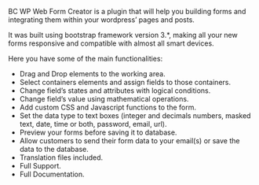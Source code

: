 BC WP Web Form Creator is a plugin that will help you building forms and integrating them within your wordpress’ pages and posts.

It was built using bootstrap framework version 3.*, making all your new forms responsive and compatible with almost all smart devices.

Here you have some of the main functionalities:

- Drag and Drop elements to the working area.
- Select containers elements and assign fields to those containers.
- Change field’s states and attributes with logical conditions.
- Change field’s value using mathematical operations.
- Add custom CSS and Javascript functions to the form.
- Set the data type to text boxes (integer and decimals numbers, masked text, date, time or both, password, email, url).
- Preview your forms before saving it to database.
- Allow customers to send their form data to your email(s) or save the data to the database.
- Translation files included.
- Full Support.
- Full Documentation.
